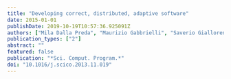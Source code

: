 ```yaml
---
title: "Developing correct, distributed, adaptive software"
date: 2015-01-01
publishDate: 2019-10-19T10:57:36.925091Z
authors: ["Mila Dalla Preda", "Maurizio Gabbrielli", "Saverio Giallorenzo", "Ivan Lanese", "Jacopo Mauro"]
publication_types: ["2"]
abstract: ""
featured: false
publication: "*Sci. Comput. Program.*"
doi: "10.1016/j.scico.2013.11.019"
---
```


